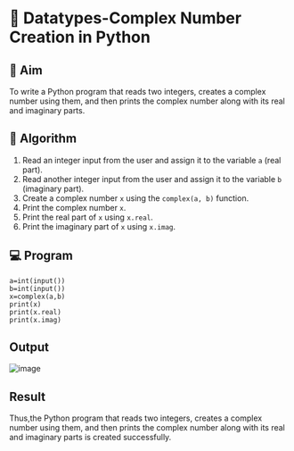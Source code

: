 # 🧮 Datatypes-Complex Number Creation in Python

## 🎯 Aim
To write a Python program that reads two integers, creates a complex number using them, and then prints the complex number along with its real and imaginary parts.

## 🧠 Algorithm
1. Read an integer input from the user and assign it to the variable `a` (real part).
2. Read another integer input from the user and assign it to the variable `b` (imaginary part).
3. Create a complex number `x` using the `complex(a, b)` function.
4. Print the complex number `x`.
5. Print the real part of `x` using `x.real`.
6. Print the imaginary part of `x` using `x.imag`.

## 💻 Program
```
a=int(input())
b=int(input())
x=complex(a,b)
print(x)
print(x.real)
print(x.imag)
```
## Output
![image](https://github.com/user-attachments/assets/2b92b17a-ee1d-433a-94a3-5ce683dc2265)

## Result
Thus,the Python program that reads two integers, creates a complex number using them, and then prints the complex number along with its real and imaginary parts is created successfully.
